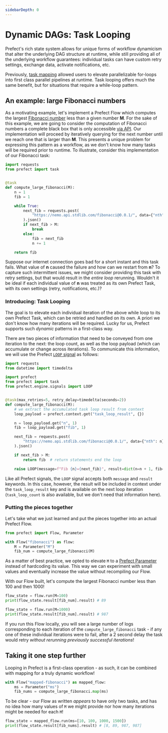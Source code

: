 ```yaml
---
sidebarDepth: 0
---
```

# Dynamic DAGs: Task Looping

Prefect's rich state system allows for unique forms of workflow dynamicism that alter the underlying DAG structure at runtime, while still providing all of the underlying workflow guarantees: individual tasks can have custom retry settings, exchange data, activate notifications, etc.

Previously, [task mapping](https://docs.prefect.io/core/concepts/mapping.html) allowed users to elevate parallelizable for-loops into first class parallel pipelines at runtime. Task looping offers much the same benefit, but for situations that require a while-loop pattern.

## An example: large Fibonacci numbers

As a motivating example, let's implement a Prefect Flow which computes the largest [Fibonacci number](https://en.wikipedia.org/wiki/Fibonacci_number) less than a given number **M**.  For the sake of this example, we are going to consider the computation of Fibonacci numbers a complete black box that is only accessible [via API](https://stdlib.com/@nemo/lib/fibonacci/).  Our implementation will proceed by iteratively querying for the next number until we reach one that is larger than **M**.  This presents a unique problem for expressing this pattern as a workflow, as we don't know how many tasks will be required prior to runtime. To illustrate, consider this implementation of our Fibonacci task:

```python
import requests
from prefect import task


@task
def compute_large_fibonacci(M):
    n = 1
    fib = 1

    while True:
        next_fib = requests.post(
            "https://nemo.api.stdlib.com/fibonacci@0.0.1/", data={"nth": n}
        ).json()
        if next_fib > M:
            break
        else:
            fib = next_fib
            n += 1

    return fib
```

Suppose our internet connection goes bad for a short instant and this task fails. What value of **n** caused the failure and how can we restart from **n**? To capture such intermittent issues, we might consider providing this task with retry settings, but that would result in the _entire loop_ rerunning. Wouldn't it be ideal if each individual value of **n** was treated as its own Prefect Task, with its own settings (retry, notifications, etc.)?

### Introducing: Task Looping

The goal is to elevate each individual iteration of the above while loop to its own Prefect Task, which can be retried and handled on its own. A priori we don't know how many iterations will be required. Lucky for us, Prefect supports such _dynamic_ patterns in a first-class way.

There are two pieces of information that need to be conveyed from one iteration to the next: the loop count, as well as the loop payload (which can accumulate or change across iterations). To communicate this information, we will use the Prefect [`LOOP` signal](https://docs.prefect.io/api/unreleased/engine/signals.html#loop) as follows:

```python
import requests
from datetime import timedelta

import prefect
from prefect import task
from prefect.engine.signals import LOOP


@task(max_retries=5, retry_delay=timedelta(seconds=2))
def compute_large_fibonacci(M):
    # we extract the accumulated task loop result from context
    loop_payload = prefect.context.get("task_loop_result", {})

    n = loop_payload.get("n", 1)
    fib = loop_payload.get("fib", 1)

    next_fib = requests.post(
        "https://nemo.api.stdlib.com/fibonacci@0.0.1/", data={"nth": n}
    ).json()

    if next_fib > M:
        return fib  # return statements end the loop

    raise LOOP(message=f"Fib {n}={next_fib}", result=dict(n=n + 1, fib=next_fib))
```

Like all Prefect signals, the `LOOP` signal accepts both `message` and `result` keywords. In this case, however, the result will be included in context under the `task_loop_result` key and is available on the next loop iteration (`task_loop_count` is also available, but we don't need that information here).

### Putting the pieces together

Let's take what we just learned and put the pieces together into an actual Prefect Flow.

```python
from prefect import Flow, Parameter

with Flow("fibonacci") as flow:
    M = Parameter("M")
    fib_num = compute_large_fibonacci(M)
```

As a matter of best practice, we opted to elevate `M` to a [Prefect Parameter](https://docs.prefect.io/core/concepts/parameters.html) instead of hardcoding its value.  This way we can experiment with small values and eventually increase the value without recompiling our Flow.

With our Flow built, let's compute the largest Fibonacci number less than 100 and then 1000!

```python
flow_state = flow.run(M=100)
print(flow_state.result[fib_num].result) # 89

flow_state = flow.run(M=1000)
print(flow_state.result[fib_num].result) # 987
```

If you run this Flow locally, you will see a large number of logs corresponding to each iteration of the `compute_large_fibonacci` task - if any one of these individual iterations were to fail, after a 2 second delay the task would retry _without rerunning previously successful iterations_!

## Taking it one step further

Looping in Prefect is a first-class operation - as such, it can be combined with mapping for a truly dynamic workflow!

```python
with Flow("mapped-fibonacci") as mapped_flow:
    ms = Parameter("ms")
    fib_nums = compute_large_fibonacci.map(ms)
```

To be clear - our Flow as written _appears_ to have only two tasks, and has no idea how many values of `M` we might provide nor how many iterations might be needed for each `M`!

```python
flow_state = mapped_flow.run(ms=[10, 100, 1000, 1500])
print(flow_state.result[fib_nums].result) # [8, 89, 987, 987]
```
